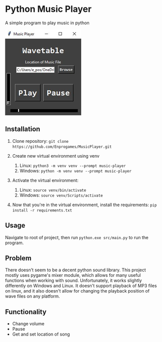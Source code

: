 # Python Music Player
A simple program to play music in python

![music-player1](docs/music-player1.JPG)

## Installation
1. Clone repository:
`git clone https://github.com/Enprogames/MusicPlayer.git`
   
2. Create new virtual environment using venv
    1. Linux: `python3 -m venv venv --prompt music-player`
    2. Windows: `python -m venv venv --prompt music-player`
   
3. Activate the virtual environment:
    1. Linux: `source venv/bin/activate`
    2. Windows: `source venv/Scripts/activate`
   
4. Now that you're in the virtual environment, install the requirements:
`pip install -r requirements.txt`

## Usage
Navigate to root of project, then run `python.exe src/main.py` to run the program.

## Problem
There doesn't seem to be a decent python sound library. This project mostly uses pygame's mixer 
module, which allows for many useful functions when working with sound. Unfortunately, it 
works slightly differently on Windows and Linux. It doesn't support playback of MP3 files on linux,
and it also doesn't allow for changing the playback position of wave files on any platform.

## Functionality
- Change volume
- Pause
- Get and set location of song
